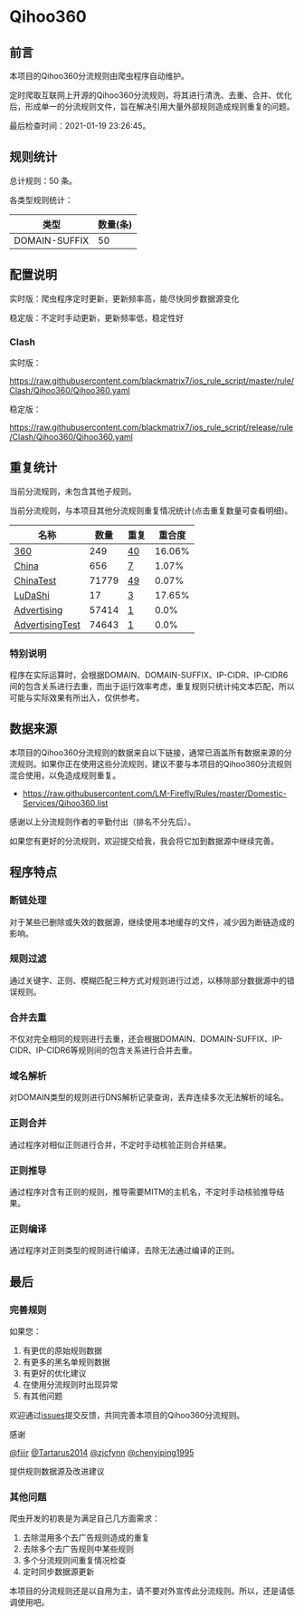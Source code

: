 # Qihoo360

## 前言

本项目的Qihoo360分流规则由爬虫程序自动维护。

定时爬取互联网上开源的Qihoo360分流规则，将其进行清洗、去重、合并、优化后，形成单一的分流规则文件，旨在解决引用大量外部规则造成规则重复的问题。



最后检查时间：2021-01-19 23:26:45。

## 规则统计

总计规则：50 条。

各类型规则统计：

| 类型 | 数量(条) |
| ---- | ---- |
| DOMAIN-SUFFIX | 50 |
## 配置说明

实时版：爬虫程序定时更新，更新频率高，能尽快同步数据源变化

稳定版：不定时手动更新，更新频率低，稳定性好

### Clash 
实时版：

https://raw.githubusercontent.com/blackmatrix7/ios_rule_script/master/rule/Clash/Qihoo360/Qihoo360.yaml

稳定版：

https://raw.githubusercontent.com/blackmatrix7/ios_rule_script/release/rule/Clash/Qihoo360/Qihoo360.yaml

## 重复统计


当前分流规则，未包含其他子规则。


当前分流规则，与本项目其他分流规则重复情况统计(点击重复数量可查看明细)。



| 名称 | 数量 | 重复 | 重合度 |
| ---- | ---- | ---- | ------ |
|  [360](https://github.com/blackmatrix7/ios_rule_script/tree/master/rule/Clash/360)    | 249   | [40](https://raw.githubusercontent.com/blackmatrix7/ios_rule_script/master/rule/Clash/Qihoo360/Qihoo360_Repeat.list)   |   16.06% |
|  [China](https://github.com/blackmatrix7/ios_rule_script/tree/master/rule/Clash/China)    | 656   | [7](https://raw.githubusercontent.com/blackmatrix7/ios_rule_script/master/rule/Clash/Qihoo360/Qihoo360_Repeat.list)   |   1.07% |
|  [ChinaTest](https://github.com/blackmatrix7/ios_rule_script/tree/master/rule/Clash/ChinaTest)    | 71779   | [49](https://raw.githubusercontent.com/blackmatrix7/ios_rule_script/master/rule/Clash/Qihoo360/Qihoo360_Repeat.list)   |   0.07% |
|  [LuDaShi](https://github.com/blackmatrix7/ios_rule_script/tree/master/rule/Clash/LuDaShi)    | 17   | [3](https://raw.githubusercontent.com/blackmatrix7/ios_rule_script/master/rule/Clash/Qihoo360/Qihoo360_Repeat.list)   |   17.65% |
|  [Advertising](https://github.com/blackmatrix7/ios_rule_script/tree/master/rule/Clash/Advertising)    | 57414   | [1](https://raw.githubusercontent.com/blackmatrix7/ios_rule_script/master/rule/Clash/Qihoo360/Qihoo360_Repeat.list)   |   0.0% |
|  [AdvertisingTest](https://github.com/blackmatrix7/ios_rule_script/tree/master/rule/Clash/AdvertisingTest)    | 74643   | [1](https://raw.githubusercontent.com/blackmatrix7/ios_rule_script/master/rule/Clash/Qihoo360/Qihoo360_Repeat.list)   |   0.0% |
### 特别说明
程序在实际运算时，会根据DOMAIN、DOMAIN-SUFFIX、IP-CIDR、IP-CIDR6间的包含关系进行去重，而出于运行效率考虑，重复规则只统计纯文本匹配，所以可能与实际效果有所出入，仅供参考。

## 数据来源

本项目的Qihoo360分流规则的数据来自以下链接，通常已涵盖所有数据来源的分流规则。如果你正在使用这些分流规则，建议不要与本项目的Qihoo360分流规则混合使用，以免造成规则重复。

- https://raw.githubusercontent.com/LM-Firefly/Rules/master/Domestic-Services/Qihoo360.list


感谢以上分流规则作者的辛勤付出（排名不分先后）。

如果您有更好的分流规则，欢迎提交给我，我会将它加到数据源中继续完善。

## 程序特点

### 断链处理

对于某些已删除或失效的数据源，继续使用本地缓存的文件，减少因为断链造成的影响。

### 规则过滤

通过关键字、正则、模糊匹配三种方式对规则进行过滤，以移除部分数据源中的错误规则。

### 合并去重

不仅对完全相同的规则进行去重，还会根据DOMAIN、DOMAIN-SUFFIX、IP-CIDR、IP-CIDR6等规则间的包含关系进行合并去重。

### 域名解析

对DOMAIN类型的规则进行DNS解析记录查询，丢弃连续多次无法解析的域名。

### 正则合并

通过程序对相似正则进行合并，不定时手动核验正则合并结果。

### 正则推导

通过程序对含有正则的规则，推导需要MITM的主机名，不定时手动核验推导结果。

### 正则编译

通过程序对正则类型的规则进行编译，去除无法通过编译的正则。

## 最后

### 完善规则

如果您：

1. 有更优的原始规则数据
2. 有更多的黑名单规则数据
3. 有更好的优化建议
4. 在使用分流规则时出现异常
5. 有其他问题

欢迎通过[issues](https://github.com/blackmatrix7/ios_rule_script/issues/new)提交反馈，共同完善本项目的Qihoo360分流规则。

感谢

[@fiiir](https://github.com/fiiir) [@Tartarus2014](https://github.com/Tartarus2014) [@zjcfynn](https://github.com/zjcfynn) [@chenyiping1995](https://github.com/chenyiping1995) 

提供规则数据源及改进建议

### 其他问题

爬虫开发的初衷是为满足自己几方面需求：

1. 去除混用多个去广告规则造成的重复
2. 去除多个去广告规则中某些规则
3. 多个分流规则间重复情况检查
4. 定时同步数据源更新

本项目的分流规则还是以自用为主，请不要对外宣传此分流规则。所以，还是请低调使用吧。